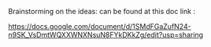 Brainstorming on the ideas: can be found at this doc link : 


https://docs.google.com/document/d/1SMdFGaZufN24-n9SK_VsDmtWQXXWNXNsuN8FYkDKkZg/edit?usp=sharing
